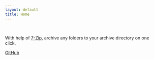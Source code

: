 ```yaml
---
layout: default
title: Home
---
```


<br/>

With help of [7-Zip](https://www.7-zip.org/), archive any folders to your archive directory on one click.

[GitHub](https://github.com/lxvs/jai)

<br/>
